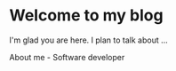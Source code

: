 # Welcome to my blog

I'm glad you are here. I plan to talk about ...

About me - Software developer 
